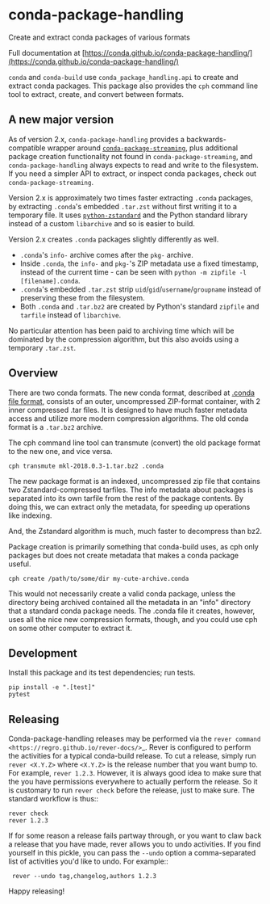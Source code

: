 # conda-package-handling
Create and extract conda packages of various formats

Full documentation at [https://conda.github.io/conda-package-handling/](https://conda.github.io/conda-package-handling/)

`conda` and `conda-build` use `conda_package_handling.api` to create and extract
conda packages. This package also provides the `cph` command line tool to
extract, create, and convert between formats.

## A new major version

As of version 2.x, `conda-package-handling` provides a backwards-compatible
wrapper around
[`conda-package-streaming`](https://conda.github.io/conda-package-streaming/), plus additional package creation functionality not found in `conda-package-streaming`, and `conda-package-handling` always expects to read and write to the filesystem. If you need a simpler API to extract, or inspect conda packages, check out `conda-package-streaming`.

Version 2.x is approximately two times faster extracting `.conda` packages, by extracting `.conda`'s embedded `.tar.zst` without first writing it to a temporary file. It uses [`python-zstandard`](https://github.com/indygreg/python-zstandard) and the Python standard library instead of a custom `libarchive` and so is easier to build.

Version 2.x creates `.conda` packages slightly differently as well.

* `.conda`'s `info-` archive comes after the `pkg-` archive.
* Inside `.conda`, the `info-` and `pkg-`'s ZIP metadata use a fixed timestamp, instead of the current time - can be seen with `python -m zipfile -l [filename].conda`.
* `.conda`'s embedded `.tar.zst` strip `uid`/`gid`/`username`/`groupname` instead of preserving these from the filesystem.
* Both `.conda` and `.tar.bz2` are created by Python's standard `zipfile` and `tarfile` instead of `libarchive`.

No particular attention has been paid to archiving time which will be dominated by the compression algorithm, but this also avoids using a temporary `.tar.zst`.

## Overview

There are two conda formats. The new conda format, described at [.conda file
format](https://docs.conda.io/projects/conda/en/latest/user-guide/concepts/packages.html?highlight=format#conda-file-format),
consists of an outer, uncompressed ZIP-format container, with 2 inner compressed
.tar files. It is designed to have much faster metadata access and utilize more
modern compression algorithms. The old conda format is a `.tar.bz2` archive.

The cph command line tool can transmute (convert) the old package format to the
new one, and vice versa.

```
cph transmute mkl-2018.0.3-1.tar.bz2 .conda
```

The new package format is an indexed, uncompressed zip file that contains two
Zstandard-compressed tarfiles. The info metadata about packages is separated
into its own tarfile from the rest of the package contents. By doing this, we
can extract only the metadata, for speeding up operations like indexing.

And, the Zstandard algorithm is much, much faster to decompress than bz2.

Package creation is primarily something that conda-build uses, as cph only
packages but does not create metadata that makes a conda package useful.

```
cph create /path/to/some/dir my-cute-archive.conda
```

This would not necessarily create a valid conda package, unless the directory
being archived contained all the metadata in an "info" directory that a standard
conda package needs. The .conda file it creates, however, uses all the nice new
compression formats, though, and you could use cph on some other computer to
extract it.

## Development

Install this package and its test dependencies; run tests.

```
pip install -e ".[test]"
pytest
```

## Releasing

Conda-package-handling releases may be performed via the `rever command
<https://regro.github.io/rever-docs/>`_. Rever is configured to perform the
activities for a typical conda-build release. To cut a release, simply run
``rever <X.Y.Z>`` where ``<X.Y.Z>`` is the release number that you want bump to.
For example, ``rever 1.2.3``.  However, it is always good idea to make sure that
the you have permissions everywhere to actually perform the release.  So it is
customary to run ``rever check`` before the release, just to make sure.  The
standard workflow is thus::

    rever check
    rever 1.2.3

If for some reason a release fails partway through, or you want to claw back a
release that you have made, rever allows you to undo activities. If you find
yourself in this pickle, you can pass the ``--undo`` option a comma-separated
list of activities you'd like to undo.  For example::

     rever --undo tag,changelog,authors 1.2.3

 Happy releasing!
